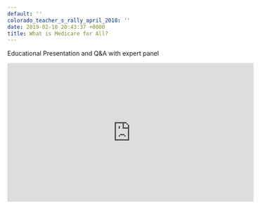 ```yaml
---
default: ''
colorado_teacher_s_rally_april_2018: ''
date: 2019-02-18 20:43:37 +0000
title: What is Medicare for All?
---
```


Educational Presentation and Q&A with expert panel

<iframe width="560" height="315" src="https://www.youtube.com/embed/-k8UlF_ggE8" frameborder="0" allow="accelerometer; autoplay; encrypted-media; gyroscope; picture-in-picture" allowfullscreen></iframe>
